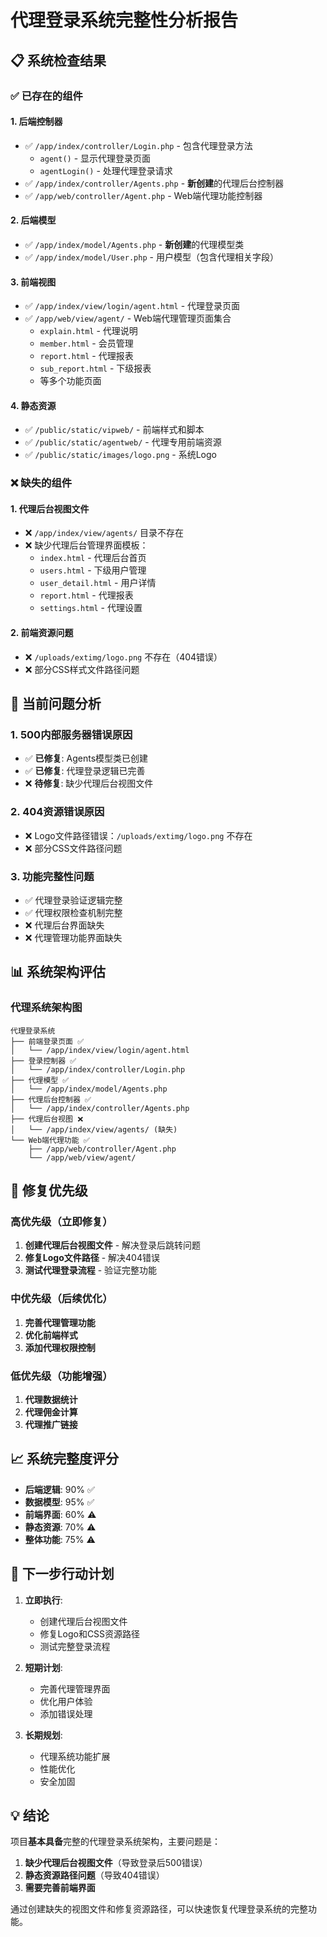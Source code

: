# 代理登录系统完整性分析报告

## 📋 系统检查结果

### ✅ 已存在的组件

#### 1. **后端控制器**
- ✅ `/app/index/controller/Login.php` - 包含代理登录方法
  - `agent()` - 显示代理登录页面
  - `agentLogin()` - 处理代理登录请求
- ✅ `/app/index/controller/Agents.php` - **新创建**的代理后台控制器
- ✅ `/app/web/controller/Agent.php` - Web端代理功能控制器

#### 2. **后端模型**
- ✅ `/app/index/model/Agents.php` - **新创建**的代理模型类
- ✅ `/app/index/model/User.php` - 用户模型（包含代理相关字段）

#### 3. **前端视图**
- ✅ `/app/index/view/login/agent.html` - 代理登录页面
- ✅ `/app/web/view/agent/` - Web端代理管理页面集合
  - `explain.html` - 代理说明
  - `member.html` - 会员管理
  - `report.html` - 代理报表
  - `sub_report.html` - 下级报表
  - 等多个功能页面

#### 4. **静态资源**
- ✅ `/public/static/vipweb/` - 前端样式和脚本
- ✅ `/public/static/agentweb/` - 代理专用前端资源
- ✅ `/public/static/images/logo.png` - 系统Logo

### ❌ 缺失的组件

#### 1. **代理后台视图文件**
- ❌ `/app/index/view/agents/` 目录不存在
- ❌ 缺少代理后台管理界面模板：
  - `index.html` - 代理后台首页
  - `users.html` - 下级用户管理
  - `user_detail.html` - 用户详情
  - `report.html` - 代理报表
  - `settings.html` - 代理设置

#### 2. **前端资源问题**
- ❌ `/uploads/extimg/logo.png` 不存在（404错误）
- ❌ 部分CSS样式文件路径问题

## 🔧 当前问题分析

### 1. **500内部服务器错误原因**
- ✅ **已修复**: Agents模型类已创建
- ✅ **已修复**: 代理登录逻辑已完善
- ❌ **待修复**: 缺少代理后台视图文件

### 2. **404资源错误原因**
- ❌ Logo文件路径错误：`/uploads/extimg/logo.png` 不存在
- ❌ 部分CSS文件路径问题

### 3. **功能完整性问题**
- ✅ 代理登录验证逻辑完整
- ✅ 代理权限检查机制完整
- ❌ 代理后台界面缺失
- ❌ 代理管理功能界面缺失

## 📊 系统架构评估

### 代理系统架构图
```
代理登录系统
├── 前端登录页面 ✅
│   └── /app/index/view/login/agent.html
├── 登录控制器 ✅
│   └── /app/index/controller/Login.php
├── 代理模型 ✅
│   └── /app/index/model/Agents.php
├── 代理后台控制器 ✅
│   └── /app/index/controller/Agents.php
├── 代理后台视图 ❌
│   └── /app/index/view/agents/ (缺失)
└── Web端代理功能 ✅
    ├── /app/web/controller/Agent.php
    └── /app/web/view/agent/
```

## 🎯 修复优先级

### 高优先级（立即修复）
1. **创建代理后台视图文件** - 解决登录后跳转问题
2. **修复Logo文件路径** - 解决404错误
3. **测试代理登录流程** - 验证完整功能

### 中优先级（后续优化）
1. **完善代理管理功能**
2. **优化前端样式**
3. **添加代理权限控制**

### 低优先级（功能增强）
1. **代理数据统计**
2. **代理佣金计算**
3. **代理推广链接**

## 📈 系统完整度评分

- **后端逻辑**: 90% ✅
- **数据模型**: 95% ✅
- **前端界面**: 60% ⚠️
- **静态资源**: 70% ⚠️
- **整体功能**: 75% ⚠️

## 🚀 下一步行动计划

1. **立即执行**:
   - 创建代理后台视图文件
   - 修复Logo和CSS资源路径
   - 测试完整登录流程

2. **短期计划**:
   - 完善代理管理界面
   - 优化用户体验
   - 添加错误处理

3. **长期规划**:
   - 代理系统功能扩展
   - 性能优化
   - 安全加固

## 💡 结论

项目**基本具备**完整的代理登录系统架构，主要问题是：
1. **缺少代理后台视图文件**（导致登录后500错误）
2. **静态资源路径问题**（导致404错误）
3. **需要完善前端界面**

通过创建缺失的视图文件和修复资源路径，可以快速恢复代理登录系统的完整功能。
